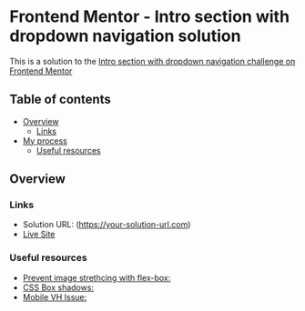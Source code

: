 # Frontend Mentor - Intro section with dropdown navigation solution

This is a solution to the [Intro section with dropdown navigation challenge on Frontend Mentor](https://www.frontendmentor.io/challenges/intro-section-with-dropdown-navigation-ryaPetHE5)

## Table of contents

- [Overview](#overview)
  - [Links](#links)
- [My process](#my-process)
  - [Useful resources](#useful-resources)

## Overview

### Links

- Solution URL: (https://your-solution-url.com)
- [Live Site](https://hk273.github.io/intro-section-with-dropdown/)

### Useful resources

- [Prevent image strethcing with flex-box:](https://techstacker.com/how-to-prevent-image-stretching-with-flexbox/)
- [CSS Box shadows:](https://getcssscan.com/css-box-shadow-examples)
- [Mobile VH Issue:](https://dev.to/rachelg/a-javascript-fix-for-the-100vh-problem-on-mobile-screens-9im)
